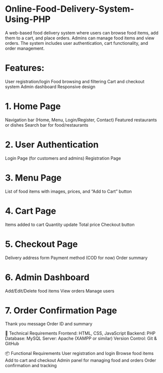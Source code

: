 # Online-Food-Delivery-System-Using-PHP
A web-based food delivery system where users can browse food items, add them to a cart, and place orders. Admins can manage food items and view orders. The system includes user authentication, cart functionality, and order management.

# Features:
User registration/login
Food browsing and filtering
Cart and checkout system
Admin dashboard
Responsive design

# 1. Home Page
Navigation bar (Home, Menu, Login/Register, Contact)
Featured restaurants or dishes
Search bar for food/restaurants

 # 2. User Authentication
Login Page (for customers and admins)
Registration Page

# 3. Menu Page
List of food items with images, prices, and “Add to Cart” button

# 4. Cart Page
Items added to cart
Quantity update
Total price
Checkout button

# 5. Checkout Page
Delivery address form
Payment method (COD for now)
Order summary

 # 6. Admin Dashboard
Add/Edit/Delete food items
View orders
Manage users

 # 7. Order Confirmation Page
Thank you message
Order ID and summary

🔧 Technical Requirements
Frontend: HTML, CSS, JavaScript
Backend: PHP
Database: MySQL
Server: Apache (XAMPP or similar)
Version Control: Git & GitHub


📦 Functional Requirements
User registration and login
Browse food items
Add to cart and checkout
Admin panel for managing food and orders
Order confirmation and tracking




